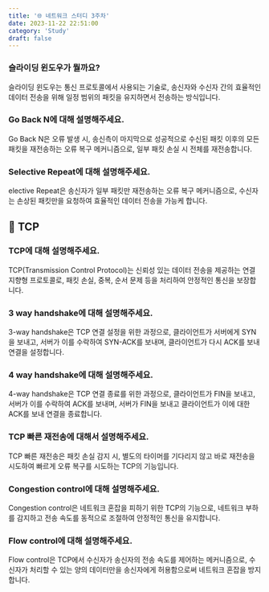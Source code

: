 ```yaml
---
title: '🌐 네트워크 스터디 3주차'
date: 2023-11-22 22:51:00
category: 'Study'
draft: false
---
```


### 슬라이딩 윈도우가 뭘까요?
슬라이딩 윈도우는 통신 프로토콜에서 사용되는 기술로, 송신자와 수신자 간의 효율적인 데이터 전송을 위해 일정 범위의 패킷을 유지하면서 전송하는 방식입니다.
### Go Back N에 대해 설명해주세요.
Go Back N은 오류 발생 시, 송신측이 마지막으로 성공적으로 수신된 패킷 이후의 모든 패킷을 재전송하는 오류 복구 메커니즘으로, 일부 패킷 손실 시 전체를 재전송합니다.
### Selective Repeat에 대해 설명해주세요.
elective Repeat은 송신자가 일부 패킷만 재전송하는 오류 복구 메커니즘으로, 수신자는 손상된 패킷만을 요청하여 효율적인 데이터 전송을 가능케 합니다.
## 📌 TCP
### TCP에 대해 설명해주세요.
TCP(Transmission Control Protocol)는 신뢰성 있는 데이터 전송을 제공하는 연결 지향형 프로토콜로, 패킷 손실, 중복, 순서 문제 등을 처리하여 안정적인 통신을 보장합니다.
### 3 way handshake에 대해 설명해주세요.
3-way handshake은 TCP 연결 설정을 위한 과정으로, 클라이언트가 서버에게 SYN을 보내고, 서버가 이를 수락하여 SYN-ACK를 보내며, 클라이언트가 다시 ACK를 보내 연결을 설정합니다.
### 4 way handshake에 대해 설명해주세요.
4-way handshake은 TCP 연결 종료를 위한 과정으로, 클라이언트가 FIN을 보내고, 서버가 이를 수락하여 ACK를 보내며, 서버가 FIN을 보내고 클라이언트가 이에 대한 ACK를 보내 연결을 종료합니다.
### TCP 빠른 재전송에 대해서 설명해주세요.
TCP 빠른 재전송은 패킷 손실 감지 시, 별도의 타이머를 기다리지 않고 바로 재전송을 시도하여 빠르게 오류 복구를 시도하는 TCP의 기능입니다.
### Congestion control에 대해 설명해주세요.
Congestion control은 네트워크 혼잡을 피하기 위한 TCP의 기능으로, 네트워크 부하를 감지하고 전송 속도를 동적으로 조절하여 안정적인 통신을 유지합니다.
### Flow control에 대해 설명해주세요.
Flow control은 TCP에서 수신자가 송신자의 전송 속도를 제어하는 메커니즘으로, 수신자가 처리할 수 있는 양의 데이터만을 송신자에게 허용함으로써 네트워크 혼잡을 방지합니다.